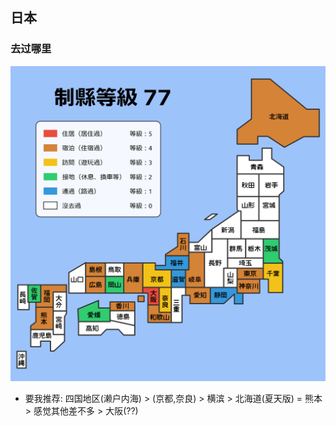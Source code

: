 ## 日本
### 去过哪里
[![image](japanex.png)](https://zhung.com.tw/japanex/#04234134004440440520000204041004203100400000004)

- 要我推荐: 四国地区(濑户内海) > (京都,奈良) > 横滨 > 北海道(夏天版) = 熊本 > 感觉其他差不多 > 大阪(??)
